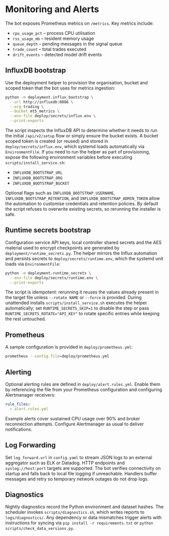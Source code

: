# Monitoring and Alerts

The bot exposes Prometheus metrics on `/metrics`. Key metrics include:

* `cpu_usage_pct` – process CPU utilisation
* `rss_usage_mb` – resident memory usage
* `queue_depth` – pending messages in the signal queue
* `trade_count` – total trades executed
* `drift_events` – detected model drift events

## InfluxDB bootstrap

Use the deployment helper to provision the organisation, bucket and scoped
token that the bot uses for metrics ingestion:

```bash
python -m deployment.influx_bootstrap \
  --url http://influxdb:8086 \
  --org trading \
  --bucket mt5_metrics \
  --env-file deploy/secrets/influx.env \
  --print-exports
```

The script inspects the InfluxDB API to determine whether it needs to run the
initial `/api/v2/setup` flow or simply ensure the bucket exists.  A bucket
scoped token is created (or reused) and stored in `deploy/secrets/influx.env`,
which systemd loads automatically via `EnvironmentFile`.  If you need to run
the helper as part of provisioning, expose the following environment variables
before executing `scripts/install_service.sh`:

* `INFLUXDB_BOOTSTRAP_URL`
* `INFLUXDB_BOOTSTRAP_ORG`
* `INFLUXDB_BOOTSTRAP_BUCKET`

Optional flags such as `INFLUXDB_BOOTSTRAP_USERNAME`,
`INFLUXDB_BOOTSTRAP_RETENTION`, and `INFLUXDB_BOOTSTRAP_ADMIN_TOKEN` allow the
automation to customise credentials and retention policies.  By default the
script refuses to overwrite existing secrets, so rerunning the installer is
safe.

## Runtime secrets bootstrap

Configuration service API keys, local controller shared secrets and the AES
material used to encrypt checkpoints are generated by
`deployment/runtime_secrets.py`.  The helper mirrors the Influx automation and
persists secrets to `deploy/secrets/runtime.env`, which the systemd unit loads
via `EnvironmentFile`:

```bash
python -m deployment.runtime_secrets \
  --env-file deploy/secrets/runtime.env \
  --print-exports
```

The script is idempotent: rerunning it reuses the values already present in the
target file unless `--rotate NAME` or `--force` is provided.  During unattended
installs `scripts/install_service.sh` executes the helper automatically; set
`RUNTIME_SECRETS_SKIP=1` to disable the step or pass
`RUNTIME_SECRETS_ROTATE="API_KEY"` to rotate specific entries while keeping the
rest untouched.

## Prometheus

A sample configuration is provided in `deploy/prometheus.yml`:

```bash
prometheus --config.file=deploy/prometheus.yml
```

## Alerting

Optional alerting rules are defined in `deploy/alert.rules.yml`. Enable them by
referencing the file from your Prometheus configuration and configuring
Alertmanager receivers:

```yaml
rule_files:
  - alert.rules.yml
```

Example alerts cover sustained CPU usage over 90% and broker reconnection
attempts. Configure Alertmanager as usual to deliver notifications.

## Log Forwarding

Set `log_forward.url` in `config.yaml` to stream JSON logs to an external
aggregator such as ELK or Datadog. HTTP endpoints and `syslog://host:port`
targets are supported. The bot verifies connectivity on startup and falls
back to local file logging if unreachable. Handlers buffer messages and retry
so temporary network outages do not drop logs.

## Diagnostics

Nightly diagnostics record the Python environment and dataset hashes. The
scheduler invokes `scripts/diagnostics.sh`, which writes reports to
`logs/diagnostics/`. Any dependency or data mismatches trigger alerts with
instructions for syncing via `pip install -r requirements.txt` or `python
scripts/check_data_versions.py`.
